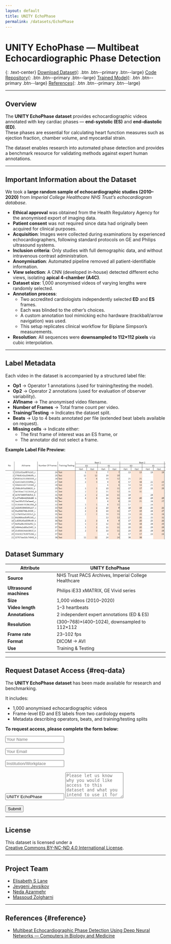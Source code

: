 ```yaml
---
layout: default
title: UNITY EchoPhase
permalink: /datasets/EchoPhase
---
```


<link rel="stylesheet" href="{{ '/assets/css/datasets.css' | relative_url }}">

<div class="page-wrap" markdown="1">

# UNITY EchoPhase — Multibeat Echocardiographic Phase Detection

{: .text-center}
[Download Dataset](#req-data){: .btn .btn--primary .btn--large}
[Code Repository](https://github.com/intsav/EchoPhaseDetection){: .btn .btn--primary .btn--large}
[Trained Model](/projects/echoforge){: .btn .btn--primary .btn--large}
[References](#reference){: .btn .btn--primary .btn--large}

---

## Overview

The **UNITY EchoPhase dataset** provides echocardiographic videos annotated with key cardiac phases — **end-systolic (ES)** and **end-diastolic (ED)**.  
These phases are essential for calculating heart function measures such as ejection fraction, chamber volume, and myocardial strain.  

The dataset enables research into automated phase detection and provides a benchmark resource for validating methods against expert human annotations.

---

## Important Information about the Dataset

We took a **large random sample of echocardiographic studies (2010–2020)** from *Imperial College Healthcare NHS Trust’s echocardiogram database*.  

- **Ethical approval** was obtained from the Health Regulatory Agency for the anonymised export of imaging data.  
- **Patient consent** was not required since data had originally been acquired for clinical purposes.  
- **Acquisition**: Images were collected during examinations by experienced echocardiographers, following standard protocols on GE and Philips ultrasound systems.  
- **Inclusion criteria**: Only studies with full demographic data, and without intravenous contrast administration.  
- **Anonymisation**: Automated pipeline removed all patient-identifiable information.  
- **View selection**: A CNN (developed in-house) detected different echo views, isolating **apical 4-chamber (A4C)**.  
- **Dataset size**: 1,000 anonymised videos of varying lengths were randomly selected.  
- **Annotation process**:  
  - Two accredited cardiologists independently selected **ED** and **ES** frames.  
  - Each was blinded to the other’s choices.  
  - A custom annotation tool mimicking echo hardware (trackball/arrow navigation) was used.  
  - This setup replicates clinical workflow for Biplane Simpson’s measurements.  
- **Resolution**: All sequences were **downsampled to 112×112 pixels** via cubic interpolation.  

---

## Label Metadata

Each video in the dataset is accompanied by a structured label file:  

- **Op1** → Operator 1 annotations (used for training/testing the model).  
- **Op2** → Operator 2 annotations (used for evaluation of observer variability).  
- **AVIname** → The anonymised video filename.  
- **Number of Frames** → Total frame count per video.  
- **Training/Testing** → Indicates the dataset split.  
- **Beats** → Up to 4 beats annotated per file (extended beat labels available on request).  
- **Missing cells** → Indicate either:  
  - The first frame of interest was an ES frame, or  
  - The annotator did not select a frame.  

**Example Label File Preview:**  

![Example Labels](/assets/images/datasets/EchoPhase/labels-example.png)
---

## Dataset Summary

| Attribute | UNITY EchoPhase |
|-----------|-----------------|
| **Source** | NHS Trust PACS Archives, Imperial College Healthcare |
| **Ultrasound machines** | Philips iE33 xMATRIX, GE Vivid series |
| **Size** | 1,000 videos (2010–2020) |
| **Video length** | 1–3 heartbeats |
| **Annotations** | 2 independent expert annotations (ED & ES) |
| **Resolution** | (300–768)×(400–1024), downsampled to 112×112 |
| **Frame rate** | 23–102 fps |
| **Format** | DICOM → AVI |
| **Use** | Training & Testing |

---

## Request Dataset Access {#req-data}

The **UNITY EchoPhase dataset** has been made available for research and benchmarking.  

It includes:  
- 1,000 anonymised echocardiographic videos  
- Frame-level ED and ES labels from two cardiology experts  
- Metadata describing operators, beats, and training/testing splits  

**To request access, please complete the form below:**  

<form action="https://formspree.io/f/xvojyeao" method="POST">
  <input type="text" name="name" placeholder="Your Name" required><br><br>
  <input type="email" name="email" placeholder="Your Email" required><br><br>
  <input type="text" name="institution" placeholder="Institution/Workplace" required><br><br>
  <input type="text" name="dataset" value="UNITY EchoPhase" readonly>
  <textarea name="message" rows="5" placeholder="Please let us know why you would like access to this dataset and what you intend to use it for" required></textarea><br><br>
  <button type="submit" class="btn btn--primary btn--large">Submit</button>
</form>

---

## License

This dataset is licensed under a  
[Creative Commons BY-NC-ND 4.0 International License](http://creativecommons.org/licenses/by-nc-nd/4.0/).

---

## Project Team

- [Elisabeth S Lane](https://elisabethlane.github.io/)  
- [Jevgeni Jevsikov](https://twitter.com/intsav_?lang=en-gb)  
- [Neda Azarmehr](https://www.uwl.ac.uk/staff/neda-azarmehr)  
- [Massoud Zolgharni](https://www.uwl.ac.uk/staff/massoud-zolgharni)  

---

## References {#reference}

- [Multibeat Echocardiographic Phase Detection Using Deep Neural Networks — Computers in Biology and Medicine](https://www.sciencedirect.com/science/article/abs/pii/S0010482521001670)

</div>



<!-- ---
layout: default
title: UNITY EchoTDI
permalink: /datasets/EchoPhase
---

<link rel="stylesheet" href="{{ '/assets/css/datasets.css' | relative_url }}">

<div class="page-wrap" markdown="1">


# UNITY EchoPhase — Multibeat Echocardiographic Phase Detection

{: .text-center}
[Download Datasets](#req-data){: .btn .btn--primary .btn--large}
[Code Repositories ](#code-repo){: .btn .btn--primary .btn--large}
[Train Model](/projects/echoforge){: .btn .btn--primary .btn--large}
[References](#reference){: .btn .btn--primary .btn--large}


Our team has developed an automated model capable of identifying multiple **end-systolic (ES)** and **end-diastolic (ED)** frames in echocardiographic videos of arbitrary length with performance indistinguishable from human experts, but with significantly shorter processing time.  

---

## Dataset

We used **three datasets** in this study:  
- 1 for training & testing (PACS-dataset)  
- 2 for testing only (MultiBeat-dataset, EchoNet-dataset)  

We have made our **PACS patient dataset and models publicly available**, thereby providing a benchmark for future studies and allowing for external validation of our approach.  

Additionally, we used annotations (ground-truth) from several cardiologist experts, allowing for the examination of **inter- and intra-observer variability**.  

---

## Dataset Summary

| Attribute | PACS-dataset | MultiBeat-dataset | EchoNet-dataset |
|-----------|--------------|-------------------|-----------------|
| **Source** | Made **public** for this study (NHS Trust PACS Archives, Imperial College Healthcare) | **Private** (St Mary’s Hospital) | **Public** (Stanford University Hospital, [EchoNet](https://echonet.github.io/dynamic)) |
| **Ultrasound machine** | Philips Healthcare (iE33 xMATRIX) | GE Healthcare (Vivid.i) and Philips (iE33 xMATRIX) | Siemens Healthineers (Acuson SC2000), Philips (iE33, Epiq 5G, Epiq 7C) |
| **# Videos/Patients** | 1,000 | 40 | 10,030 |
| **Length of videos** | 1–3 heartbeats | ≥10 heartbeats | 1 heartbeat |
| **Ground-truth** | 2 annotations by 2 experts | 6 annotations by 5 experts (1 twice) | 1 annotation |
| **Original size** | (300–768)×(400–1024) | 422×636 | 112×112 |
| **Frame rate (fps)** | 23–102 | 52–80 | 50 |
| **Format** | DICOM | DICOM | AVI |
| **Use** | Training / Testing | Testing | Testing |

---

## Network Architecture

We adopted **Long-term Recurrent Convolutional Networks (CNN+LSTM)** for analysing echocardiographic videos as visual time-series.  

**Model components:**  
1. **CNN unit** — encodes spatial information per frame (ResNet50, InceptionV3, DenseNet, InceptionResNetV2 used)  
2. **LSTM units** — decode temporal information across frames (1–4 stacked layers explored)  
3. **Regression unit** — predicts ED/ES frame locations per timestep  

The model is spatially and temporally deep, capable of processing multi-beat sequences.  

---

## Implementation {#code-repo}

- Framework: **TensorFlow 2.0**  
- Hardware: **NVIDIA GTX 1080 Ti GPU**  
- Training: **70 epochs**, batch size = 2  
- Augmentation: rotation (±10°), cropping (0–10 px)  
- Data split (PACS): **60% train / 20% validation / 20% test**  
- Sliding window: **30 frames** with stride 1 for prediction  

Code is available here:  
👉 [GitHub – EchoPhaseDetection](https://github.com/intsav/EchoPhaseDetection)  

---

## Evaluation Metrics

Performance measured via **Average Absolute Frame Difference (aaFD)** between predicted vs. annotated ED/ES frames.  

Also reported:  
- Signed mean error (μ)  
- Standard deviation (σ)  

---

## Results

- **PACS-dataset:**  
  - Human annotation: **26±11s per event**  
  - Model prediction: **<1.5s per event (GPU)**  
  - Model performance comparable to inter-observer variability.  

- **MultiBeat-dataset:**  
  - Annotated by 5 experts (1 twice for intra-observer variability).  
  - Model discrepancy falls **within the range of inter-observer variability**.  

- **EchoNet-dataset:**  
  - Tested on **9,190 videos** (after exclusions).  
  - Results:  
    - aaFD = 2.30 (ED), 3.49 (ES)  
    - Mean frame difference = 0.16±3.56 (ED), 2.64±3.59 (ES)  

---

## Request Dataset Access {#req-data}

We have made the **PACS-dataset** public for benchmarking.  

The dataset includes:  
- 1,000 videos (different patients, 2010–2020)  
- Ethical approval from the Health Regulatory Agency (IRAS ID XXXX)  
- ED and ES labels from two independent cardiology experts  

**If you wish to request access, please complete the form below:**  

<form action="https://formspree.io/f/xvojyeao" method="POST">
  <input type="text" name="name" placeholder="Your Name" required><br><br>
  <input type="email" name="email" placeholder="Your Email" required><br><br>
  <input type="text" name="institution" placeholder="Institution/Workplace" required><br><br>
  <input type="text" name="dataset" value="EchoPhase (PACS)" readonly>
  <textarea name="message" rows="5" placeholder="Please let us know why you would like access to this dataset and what you intend to use it for" required></textarea><br><br>
  <button type="submit" class="btn btn--primary btn--large">Submit</button>
</form>


---

## License

This work is licensed under a  
[Creative Commons BY-NC-ND 4.0 International License](http://creativecommons.org/licenses/by-nc-nd/4.0/).  

**Citation:**  
Lane, Elisabeth S., Neda Azarmehr, Jevgeni Jevsikov, James P. Howard, Matthew J. Shun-Shin, Graham D. Cole, Darrel P. Francis, and Massoud Zolgharni.  
*"Multibeat echocardiographic phase detection using deep neural networks."*  
Computers in Biology and Medicine 133 (2021): 104373.  

---

## Project Team

- [Elisabeth S Lane](https://elisabethlane.github.io/)  
- [Jevgeni Jevsikov](https://twitter.com/intsav_?lang=en-gb)  
- [Neda Azarmehr](https://www.uwl.ac.uk/staff/neda-azarmehr)  
- [Massoud Zolgharni](https://www.uwl.ac.uk/staff/massoud-zolgharni)  

---

## References {#reference}

- [Multibeat Echocardiographic Phase Detection Using Deep Neural Networks — Computers in Biology and Medicine](https://www.sciencedirect.com/science/article/abs/pii/S0010482521001670)   -->
